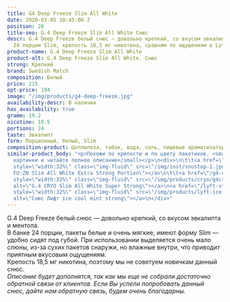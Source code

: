 ```yaml
---
title: G4 Deep Freeze Slim All White
date: 2020-03-05 10:45:00 Z
position: 28
title-seo: G.4 Deep Freeze Slim All White Снюс
descr: G.4 Deep Freeze белый снюс — довольно крепкий, со вкусом эвкалипта и ментола.
  24 порции Slim, крепость 18,5 мг никотина, сравним по ощущениям в Lyft ice cool.
product-name: G.4 Deep Freeze Slim All White
product-alt: G.4 Deep Freeze Slim All White. Снюс
strong: Крепкий
brand: Swedish Match
composition: Белый
price: 215
opt-price: 194
image: "/img/products/g4-deep-freeze.jpg"
availability-descr: В наличии
has_availability: true
gramm: 19.2
nicotine: 18.5
portions: 24
taste: Эвкалипт
form: Порционный, белый, Slim
composition-product: Целлюлоза, табак, вода, соль, пищевые ароматизаторы
similar-product_body: "<p>Похожи по крепости и по цвету пакетиков. <small>Жмите на
  картинки и читайте полное описание</small></p>\n<div>\n\t\t<a href=\"/general-g4-slim-apple-white\"><img
  style=\"width:32%\" class=\"img-fluid\" src=\"/img/inst/snustop-1.jpg\" alt=\"G.4
  FU:ZN Slim All White Extra Strong Portion\"></a>\n\t\t<a href=\"/g4-cryo-slim-all-white-super-strong\"><img
  style=\"width:32%\" class=\"img-fluid\" src=\"/img/products/cryo/g4cryo-snus.jpg\"
  alt=\"G.4 CRYO Slim All White Super Strong\"></a>\n<a href=\"/lyft-strong-ice-cool-mint-slim-all-white\"><img
  style=\"width:32%\" class=\"img-fluid\" src=\"/img/products/lyft-ice-cool-mint/lyft-ice-cool-mint.JPG\"
  alt=\"Снюс Лифт ice cool mint strong\"></a>\n</div>"
---
```


G.4 Deep Freeze белый снюс — довольно крепкий, со вкусом эвкалипта и ментола.<br>
В банке 24 порции, пакеты белые и очень мягкие, имеют форму Slim — удобно сидят под губой. При использовании выделяется очень мало слюны, из-за сухих пакетов снаружи, но влажные внутри, что приводит приятным вкусовым ощущениям.<br>
Крепость 18,5 мг никотина, поэтому мы не советуем новичкам данный снюс.<br>
<i>Описание будет дополнятся, так как мы еще не собрали достаточно обратной связи от клиентов. Если Вы успели попробовать данный снюс, дайте нам обратную связь, будем очень благодарны.</i>